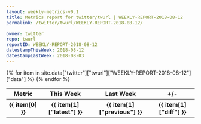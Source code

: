 ```yaml
---
layout: weekly-metrics-v0.1
title: Metrics report for twitter/twurl | WEEKLY-REPORT-2018-08-12
permalink: /twitter/twurl/WEEKLY-REPORT-2018-08-12/

owner: twitter
repo: twurl
reportID: WEEKLY-REPORT-2018-08-12
datestampThisWeek: 2018-08-12
datestampLastWeek: 2018-08-03
---
```


<table style="width: 100%">
    <tr>
        <th>Metric</th>
        <th>This Week</th>
        <th>Last Week</th>
        <th>+/-</th>
    </tr>
    {% for item in site.data["twitter"]["twurl"]["WEEKLY-REPORT-2018-08-12"]["data"] %}
    <tr>
        <th>{{ item[0] }}</th>
        <th>{{ item[1]["latest"] }}</th>
        <th>{{ item[1]["previous"] }}</th>
        <th>{{ item[1]["diff"] }}</th>
    </tr>
    {% endfor %}
</table>
